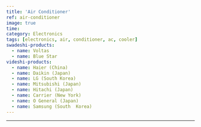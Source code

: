 ```yaml
---
title: 'Air Conditioner'
ref: air-conditioner
image: true
time: 
category: Electronics
tags: [electronics, air, conditioner, ac, cooler]
swadeshi-products:
  - name: Voltas
  - name: Blue Star
videshi-products:
  - name: Haier (China)
  - name: Daikin (Japan)
  - name: LG (South Korea)
  - name: Mitsubishi (Japan)
  - name: Hitachi (Japan)
  - name: Carrier (New York)
  - name: O General (Japan)
  - name: Samsung (South  Korea)
---
```





---


